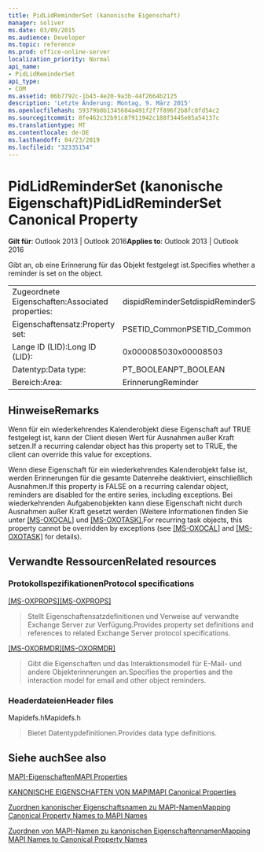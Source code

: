 ```yaml
---
title: PidLidReminderSet (kanonische Eigenschaft)
manager: soliver
ms.date: 03/09/2015
ms.audience: Developer
ms.topic: reference
ms.prod: office-online-server
localization_priority: Normal
api_name:
- PidLidReminderSet
api_type:
- COM
ms.assetid: 06b7792c-1b43-4e20-9a3b-44f2664b2125
description: 'Letzte Änderung: Montag, 9. März 2015'
ms.openlocfilehash: 59379b0b1345684a491f2f7f896f2b8fc8fd54c2
ms.sourcegitcommit: 8fe462c32b91c87911942c188f3445e85a54137c
ms.translationtype: MT
ms.contentlocale: de-DE
ms.lasthandoff: 04/23/2019
ms.locfileid: "32335154"
---
```

# <a name="pidlidreminderset-canonical-property"></a><span data-ttu-id="390aa-103">PidLidReminderSet (kanonische Eigenschaft)</span><span class="sxs-lookup"><span data-stu-id="390aa-103">PidLidReminderSet Canonical Property</span></span>

  
  
<span data-ttu-id="390aa-104">**Gilt für**: Outlook 2013 | Outlook 2016</span><span class="sxs-lookup"><span data-stu-id="390aa-104">**Applies to**: Outlook 2013 | Outlook 2016</span></span> 
  
<span data-ttu-id="390aa-105">Gibt an, ob eine Erinnerung für das Objekt festgelegt ist.</span><span class="sxs-lookup"><span data-stu-id="390aa-105">Specifies whether a reminder is set on the object.</span></span>
  
|||
|:-----|:-----|
|<span data-ttu-id="390aa-106">Zugeordnete Eigenschaften:</span><span class="sxs-lookup"><span data-stu-id="390aa-106">Associated properties:</span></span>  <br/> |<span data-ttu-id="390aa-107">dispidReminderSet</span><span class="sxs-lookup"><span data-stu-id="390aa-107">dispidReminderSet</span></span>  <br/> |
|<span data-ttu-id="390aa-108">Eigenschaftensatz:</span><span class="sxs-lookup"><span data-stu-id="390aa-108">Property set:</span></span>  <br/> |<span data-ttu-id="390aa-109">PSETID_Common</span><span class="sxs-lookup"><span data-stu-id="390aa-109">PSETID_Common</span></span>  <br/> |
|<span data-ttu-id="390aa-110">Lange ID (LID):</span><span class="sxs-lookup"><span data-stu-id="390aa-110">Long ID (LID):</span></span>  <br/> |<span data-ttu-id="390aa-111">0x00008503</span><span class="sxs-lookup"><span data-stu-id="390aa-111">0x00008503</span></span>  <br/> |
|<span data-ttu-id="390aa-112">Datentyp:</span><span class="sxs-lookup"><span data-stu-id="390aa-112">Data type:</span></span>  <br/> |<span data-ttu-id="390aa-113">PT_BOOLEAN</span><span class="sxs-lookup"><span data-stu-id="390aa-113">PT_BOOLEAN</span></span>  <br/> |
|<span data-ttu-id="390aa-114">Bereich:</span><span class="sxs-lookup"><span data-stu-id="390aa-114">Area:</span></span>  <br/> |<span data-ttu-id="390aa-115">Erinnerung</span><span class="sxs-lookup"><span data-stu-id="390aa-115">Reminder</span></span>  <br/> |
   
## <a name="remarks"></a><span data-ttu-id="390aa-116">Hinweise</span><span class="sxs-lookup"><span data-stu-id="390aa-116">Remarks</span></span>

<span data-ttu-id="390aa-117">Wenn für ein wiederkehrendes Kalenderobjekt diese Eigenschaft auf TRUE festgelegt ist, kann der Client diesen Wert für Ausnahmen außer Kraft setzen.</span><span class="sxs-lookup"><span data-stu-id="390aa-117">If a recurring calendar object has this property set to TRUE, the client can override this value for exceptions.</span></span>
  
<span data-ttu-id="390aa-118">Wenn diese Eigenschaft für ein wiederkehrendes Kalenderobjekt false ist, werden Erinnerungen für die gesamte Datenreihe deaktiviert, einschließlich Ausnahmen.</span><span class="sxs-lookup"><span data-stu-id="390aa-118">If this property is FALSE on a recurring calendar object, reminders are disabled for the entire series, including exceptions.</span></span> <span data-ttu-id="390aa-119">Bei wiederkehrenden Aufgabenobjekten kann diese Eigenschaft nicht durch Ausnahmen außer Kraft gesetzt werden (Weitere Informationen finden Sie unter [[MS-OXOCAL]](https://msdn.microsoft.com/library/09861fde-c8e4-4028-9346-e7c214cfdba1%28Office.15%29.aspx) und [[MS-OXOTASK].](https://msdn.microsoft.com/library/55600ec0-6195-4730-8436-59c7931ef27e%28Office.15%29.aspx)</span><span class="sxs-lookup"><span data-stu-id="390aa-119">For recurring task objects, this property cannot be overridden by exceptions (see [[MS-OXOCAL]](https://msdn.microsoft.com/library/09861fde-c8e4-4028-9346-e7c214cfdba1%28Office.15%29.aspx) and [[MS-OXOTASK]](https://msdn.microsoft.com/library/55600ec0-6195-4730-8436-59c7931ef27e%28Office.15%29.aspx) for details).</span></span> 
  
## <a name="related-resources"></a><span data-ttu-id="390aa-120">Verwandte Ressourcen</span><span class="sxs-lookup"><span data-stu-id="390aa-120">Related resources</span></span>

### <a name="protocol-specifications"></a><span data-ttu-id="390aa-121">Protokollspezifikationen</span><span class="sxs-lookup"><span data-stu-id="390aa-121">Protocol specifications</span></span>

<span data-ttu-id="390aa-122">[[MS-OXPROPS]](https://msdn.microsoft.com/library/f6ab1613-aefe-447d-a49c-18217230b148%28Office.15%29.aspx)</span><span class="sxs-lookup"><span data-stu-id="390aa-122">[[MS-OXPROPS]](https://msdn.microsoft.com/library/f6ab1613-aefe-447d-a49c-18217230b148%28Office.15%29.aspx)</span></span>
  
> <span data-ttu-id="390aa-123">Stellt Eigenschaftensatzdefinitionen und Verweise auf verwandte Exchange Server zur Verfügung.</span><span class="sxs-lookup"><span data-stu-id="390aa-123">Provides property set definitions and references to related Exchange Server protocol specifications.</span></span>
    
<span data-ttu-id="390aa-124">[[MS-OXORMDR]](https://msdn.microsoft.com/library/5454ebcc-e5d1-4da8-a598-d393b101caab%28Office.15%29.aspx)</span><span class="sxs-lookup"><span data-stu-id="390aa-124">[[MS-OXORMDR]](https://msdn.microsoft.com/library/5454ebcc-e5d1-4da8-a598-d393b101caab%28Office.15%29.aspx)</span></span>
  
> <span data-ttu-id="390aa-125">Gibt die Eigenschaften und das Interaktionsmodell für E-Mail- und andere Objekterinnerungen an.</span><span class="sxs-lookup"><span data-stu-id="390aa-125">Specifies the properties and the interaction model for email and other object reminders.</span></span>
    
### <a name="header-files"></a><span data-ttu-id="390aa-126">Headerdateien</span><span class="sxs-lookup"><span data-stu-id="390aa-126">Header files</span></span>

<span data-ttu-id="390aa-127">Mapidefs.h</span><span class="sxs-lookup"><span data-stu-id="390aa-127">Mapidefs.h</span></span>
  
> <span data-ttu-id="390aa-128">Bietet Datentypdefinitionen.</span><span class="sxs-lookup"><span data-stu-id="390aa-128">Provides data type definitions.</span></span>
    
## <a name="see-also"></a><span data-ttu-id="390aa-129">Siehe auch</span><span class="sxs-lookup"><span data-stu-id="390aa-129">See also</span></span>



[<span data-ttu-id="390aa-130">MAPI-Eigenschaften</span><span class="sxs-lookup"><span data-stu-id="390aa-130">MAPI Properties</span></span>](mapi-properties.md)
  
[<span data-ttu-id="390aa-131">KANONISCHE EIGENSCHAFTEN VON MAPI</span><span class="sxs-lookup"><span data-stu-id="390aa-131">MAPI Canonical Properties</span></span>](mapi-canonical-properties.md)
  
[<span data-ttu-id="390aa-132">Zuordnen kanonischer Eigenschaftsnamen zu MAPI-Namen</span><span class="sxs-lookup"><span data-stu-id="390aa-132">Mapping Canonical Property Names to MAPI Names</span></span>](mapping-canonical-property-names-to-mapi-names.md)
  
[<span data-ttu-id="390aa-133">Zuordnen von MAPI-Namen zu kanonischen Eigenschaftennamen</span><span class="sxs-lookup"><span data-stu-id="390aa-133">Mapping MAPI Names to Canonical Property Names</span></span>](mapping-mapi-names-to-canonical-property-names.md)

